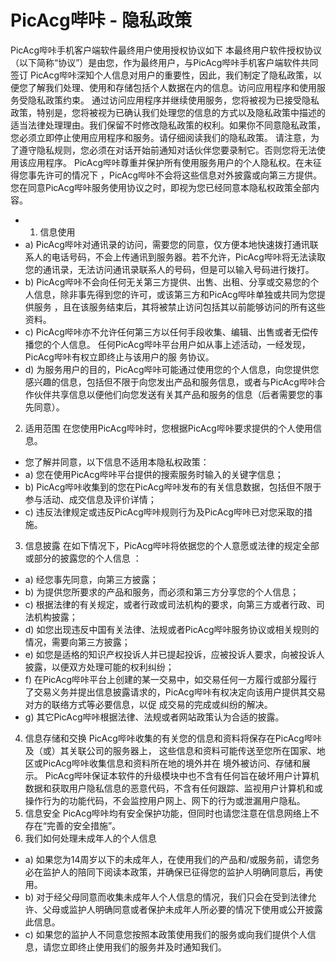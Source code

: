 # PicAcg哔咔 - 隐私政策
PicAcg哔咔手机客户端软件最终用户使用授权协议如下
本最终用户软件授权协议（以下简称“协议”）是由您，作为最终用户，与PicAcg哔咔手机客户端软件共同签订
PicAcg哔咔深知个人信息对用户的重要性，因此，我们制定了隐私政策，以便您了解我们处理、使用和存储包括个人数据在内的信息。访问应用程序和使用服务受隐私政策约束。
通过访问应用程序并继续使用服务，您将被视为已接受隐私政策，特别是，您将被视为已确认我们处理您的信息的方式以及隐私政策中描述的适当法律处理理由。我们保留不时修改隐私政策的权利。如果你不同意隐私政策，您必须立即停止使用应用程序和服务。请仔细阅读我们的隐私政策。
请注意，为了遵守隐私规则，您必须在对话开始前通知对话伙伴您要录制它。否则您将无法使用该应用程序。
PicAcg哔咔尊重并保护所有使用服务用户的个人隐私权。在未征得您事先许可的情况下 ，PicAcg哔咔不会将这些信息对外披露或向第三方提供。您在同意PicAcg哔咔服务使用协议之时，即视为您已经同意本隐私权政策全部内容。
- 1. 信息使用
- a) PicAcg哔咔对通讯录的访问，需要您的同意，仅方便本地快速拨打通讯联系人的电话号码，不会上传通讯到服务器。若不允许，PicAcg哔咔将无法读取您的通讯录，无法访问通讯录联系人的号码，但是可以输入号码进行拨打。
- b) PicAcg哔咔不会向任何无关第三方提供、出售、出租、分享或交易您的个人信息，除非事先得到您的许可，或该第三方和PicAcg哔咔单独或共同为您提供服务 ，且在该服务结束后，其将被禁止访问包括其以前能够访问的所有这些资料。
- c) PicAcg哔咔亦不允许任何第三方以任何手段收集、编辑、出售或者无偿传播您的个人信息。 任何PicAcg哔咔平台用户如从事上述活动，一经发现，PicAcg哔咔有权立即终止与该用户的服 务协议。
- d) 为服务用户的目的，PicAcg哔咔可能通过使用您的个人信息，向您提供您感兴趣的信息，包括但不限于向您发出产品和服务信息，或者与PicAcg哔咔合作伙伴共享信息以便他们向您发送有关其产品和服务的信息（后者需要您的事先同意）。
2. 适用范围
在您使用PicAcg哔咔时，您根据PicAcg哔咔要求提供的个人使用信息。
- 您了解并同意，以下信息不适用本隐私权政策：
- a) 您在使用PicAcg哔咔平台提供的搜索服务时输入的关键字信息；
- b) PicAcg哔咔收集到的您在PicAcg哔咔发布的有关信息数据，包括但不限于参与活动、成交信息及评价详情；
- c) 违反法律规定或违反PicAcg哔咔规则行为及PicAcg哔咔已对您采取的措施。
3. 信息披露 在如下情况下，PicAcg哔咔将依据您的个人意愿或法律的规定全部或部分的披露您的个人信息 ：
- a) 经您事先同意，向第三方披露；
- b) 为提供您所要求的产品和服务，而必须和第三方分享您的个人信息；
- c) 根据法律的有关规定，或者行政或司法机构的要求，向第三方或者行政、司法机构披露；
- d) 如您出现违反中国有关法律、法规或者PicAcg哔咔服务协议或相关规则的情况，需要向第三方披露；
- e) 如您是适格的知识产权投诉人并已提起投诉，应被投诉人要求，向被投诉人披露，以便双方处理可能的权利纠纷；
- f) 在PicAcg哔咔平台上创建的某一交易中，如交易任何一方履行或部分履行了交易义务并提出信息披露请求的，PicAcg哔咔有权决定向该用户提供其交易对方的联络方式等必要信息，以促 成交易的完成或纠纷的解决。
- g) 其它PicAcg哔咔根据法律、法规或者网站政策认为合适的披露。
4. 信息存储和交换 PicAcg哔咔收集的有关您的信息和资料将保存在PicAcg哔咔及（或）其关联公司的服务器上， 这些信息和资料可能传送至您所在国家、地区或PicAcg哔咔收集信息和资料所在地的境外并在 境外被访问、存储和展示。
PicAcg哔咔保证本软件的升级模块中也不含有任何旨在破坏用户计算机数据和获取用户隐私信息的恶意代码，不含有任何跟踪、监视用户计算机和或操作行为的功能代码，不会监控用户网上、网下的行为或泄漏用户隐私。
5. 信息安全
PicAcg哔咔均有安全保护功能，但同时也请您注意在信息网络上不存在“完善的安全措施”。
6. 我们如何处理未成年人的个人信息
- a) 如果您为14周岁以下的未成年人，在使用我们的产品和/或服务前，请您务必在监护人的陪同下阅读本政策，并确保已征得您的监护人明确同意后，再使用。
- b) 对于经父母同意而收集未成年人个人信息的情况，我们只会在受到法律允许、父母或监护人明确同意或者保护未成年人所必要的情况下使用或公开披露此信息。
- c) 如果您的监护人不同意您按照本政策使用我们的服务或向我们提供个人信息，请您立即终止使用我们的服务并及时通知我们。
